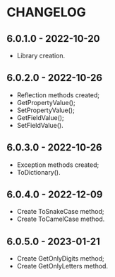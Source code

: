 # CHANGELOG

## 6.0.1.0 - 2022-10-20

- Library creation.

## 6.0.2.0 - 2022-10-26

- Reflection methods created;
- GetPropertyValue();
- SetPropertyValue();
- GetFieldValue();
- SetFieldValue().

## 6.0.3.0 - 2022-10-26

- Exception methods created;
- ToDictionary().

## 6.0.4.0 - 2022-12-09

- Create ToSnakeCase method;
- Create ToCamelCase method.

## 6.0.5.0 - 2023-01-21

- Create GetOnlyDigits method;
- Create GetOnlyLetters method.